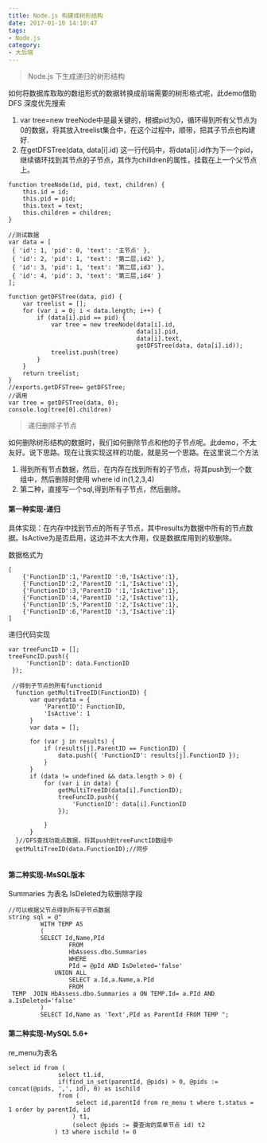 ```yaml
---
title: Node.js 构建成树形结构
date: 2017-01-10 14:10:47
tags:
- Node.js
category: 
- 大后端
---
```


> Node.js 下生成递归的树形结构

如何将数据库取取的数组形式的数据转换成前端需要的树形格式呢，此demo借助DFS 深度优先搜索
1. var tree=new treeNode中是最关键的，根据pid为0，循环得到所有父节点为0的数据，将其放入treelist集合中，在这个过程中，顺带，把其子节点也构建好.
2. 在getDFSTree(data, data[i].id) 这一行代码中，将data[i].id作为下一个pid，继续循环找到其节点的子节点，其作为chilldren的属性，挂载在上一个父节点上。

<!-- more -->

```
function treeNode(id, pid, text, children) {
    this.id = id;
    this.pid = pid;
    this.text = text;
    this.children = children;
}

//测试数据
var data = [
 { 'id': 1, 'pid': 0, 'text': '主节点' },
 { 'id': 2, 'pid': 1, 'text': '第二层,id2' }, 
 { 'id': 3, 'pid': 1, 'text': '第二层,id3' }, 
 { 'id': 4, 'pid': 3, 'text': '第三层,id4' }
];

function getDFSTree(data, pid) {
    var treelist = [];
    for (var i = 0; i < data.length; i++) {
        if (data[i].pid == pid) {
			var tree = new treeNode(data[i].id, 
									data[i].pid, 
									data[i].text, 
									getDFSTree(data, data[i].id));
            treelist.push(tree)
        }
    }
    return treelist;
}
//exports.getDFSTree= getDFSTree;
//调用 
var tree = getDFSTree(data, 0);
console.log(tree[0].children)
```

> 递归删除子节点

如何删除树形结构的数据时，我们如何删除节点和他的子节点呢。此demo，不太友好。说下思路。现在让我实现这样的功能，就是另一个思路。在这里说二个方法
1. 得到所有节点数据，然后，在内存在找到所有的子节点，将其push到一个数组中，然后删除时使用 where id in(1,2,3,4)  
2. 第二种，直接写一个sql,得到所有子节点，然后删除。

#### 第一种实现-递归
具体实现：在内存中找到节点的所有子节点，其中results为数据中所有的节点数据。IsActive为是否启用，这边并不太大作用，仅是数据库用到的软删除。

数据格式为 
```
[
	{'FunctionID':1,'ParentID ':0,'IsActive':1},
	{'FunctionID':2,'ParentID ':1,'IsActive':1},
	{'FunctionID':3,'ParentID ':1,'IsActive':1},
	{'FunctionID':4,'ParentID ':2,'IsActive':1},
	{'FunctionID':5,'ParentID ':2,'IsActive':1},
	{'FunctionID':6,'ParentID ':3,'IsActive':1}
]
```
递归代码实现
```
var treeFuncID = [];
treeFuncID.push({
     'FunctionID': data.FunctionID
 });

 //得到子节点的所有functionid
  function getMultiTreeID(FunctionID) {
      var querydata = {
          'ParentID': FunctionID,
          'IsActive': 1
      }
      var data = [];
    
      for (var j in results) {
          if (results[j].ParentID == FunctionID) {
              data.push({ 'FunctionID': results[j].FunctionID });
          }
      }
      if (data != undefined && data.length > 0) {
          for (var i in data) {
              getMultiTreeID(data[i].FunctionID);
              treeFuncID.push({
                  'FunctionID': data[i].FunctionID
              });

          }
      }
  }//DFS查找功能点数据，将其push到treeFunctID数组中
  getMultiTreeID(data.FunctionID);//同步
        
```

#### 第二种实现-MsSQL版本
Summaries  为表名 IsDeleted为软删除字段	

```
//可以根据父节点得到所有子节点数据
string sql = @"
         WITH TEMP AS 
         (
         SELECT Id,Name,PId
                 FROM 
                 HbAssess.dbo.Summaries  
                 WHERE 
                 PId = @pId AND IsDeleted='false'
             UNION ALL 
                 SELECT a.Id,a.Name,a.PId
                 FROM 
 TEMP  JOIN HbAssess.dbo.Summaries a ON TEMP.Id= a.PId AND a.IsDeleted='false'
         )  
         SELECT Id,Name as 'Text',PId as ParentId FROM TEMP ";

```

#### 第二种实现-MySQL 5.6+
re_menu为表名
```
select id from (
              select t1.id,
              if(find_in_set(parentId, @pids) > 0, @pids := concat(@pids, ',', id), 0) as ischild
              from (
                   select id,parentId from re_menu t where t.status = 1 order by parentId, id
                  ) t1,
                  (select @pids := 要查询的菜单节点 id) t2
             ) t3 where ischild != 0

```